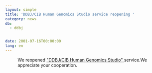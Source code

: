 ```yaml
---
layout: simple
title: 'DDBJ/CIB Human Genomics Studio service reopening '
category: news
db:
  - ddbj


date: 2001-07-16T00:00:00
lang: en
---
```


<dd>We reopened <a href="http://studio.nig.ac.jp/index.html">"DDBJ/CIB Human Genomics Studio" </a>service.We appreciate your cooperation.</dd>
